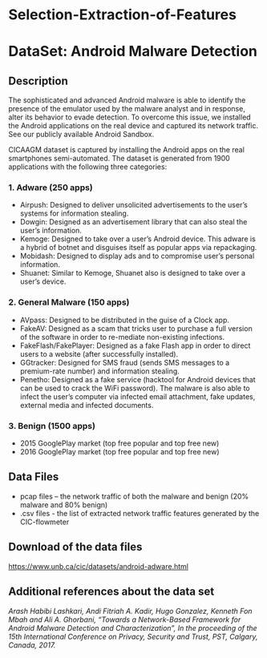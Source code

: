 # Selection-Extraction-of-Features

# DataSet: Android Malware Detection

## Description

The sophisticated and advanced Android malware is able to identify the presence of the emulator used by the malware analyst and in response, alter its behavior to evade detection. To overcome this issue, we installed the Android applications on the real device and captured its network traffic. See our publicly available Android Sandbox.  

CICAAGM dataset is captured by installing the Android apps on the real smartphones semi-automated. The dataset is generated from 1900 applications with the following three categories:  

### **1. Adware (250 apps)**  
* Airpush: Designed to deliver unsolicited advertisements to the user’s systems for information stealing.  
* Dowgin: Designed as an advertisement library that can also steal the user’s information.  
* Kemoge: Designed to take over a user’s Android device. This adware is a hybrid of botnet and disguises itself as popular apps via repackaging.  
* Mobidash: Designed to display ads and to compromise user’s personal information.  
* Shuanet: Similar to Kemoge, Shuanet also is designed to take over a user’s device.  

### **2. General Malware (150 apps)**  
* AVpass: Designed to be distributed in the guise of a Clock app.  
* FakeAV: Designed as a scam that tricks user to purchase a full version of the software in order to re-mediate non-existing infections.  
* FakeFlash/FakePlayer: Designed as a fake Flash app in order to direct users to a website (after successfully installed).  
* GGtracker: Designed for SMS fraud (sends SMS messages to a premium-rate number) and information stealing.  
* Penetho: Designed as a fake service (hacktool for Android devices that can be used to crack the WiFi password). The malware is also able to infect the user’s computer via infected email attachment, fake updates, external media and infected documents.  

### **3. Benign (1500 apps)**  
* 2015 GooglePlay market (top free popular and top free new)  
* 2016 GooglePlay market (top free popular and top free new) 

## Data Files  
* pcap files – the network traffic of both the malware and benign (20% malware and 80% benign)  
* .csv files - the list of extracted network traffic features generated by the CIC-flowmeter  

## Download of the data files  
https://www.unb.ca/cic/datasets/android-adware.html  

## Additional references about the data set  
*Arash Habibi Lashkari, Andi Fitriah A. Kadir, Hugo Gonzalez, Kenneth Fon Mbah and Ali A. Ghorbani, “Towards a Network-Based Framework for Android Malware Detection and Characterization”, In the proceeding of the 15th International Conference on Privacy, Security and Trust, PST, Calgary, Canada, 2017.*

